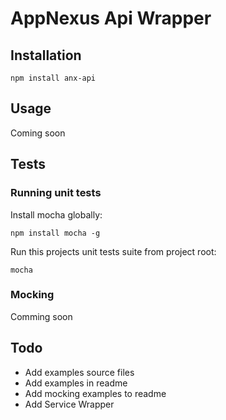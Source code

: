 # AppNexus Api Wrapper

## Installation

	npm install anx-api

## Usage

Coming soon

## Tests

### Running unit tests

Install mocha globally:

	npm install mocha -g

Run this projects unit tests suite from project root:

	mocha

### Mocking

Comming soon

## Todo

* Add examples source files
* Add examples in readme
* Add mocking examples to readme
* Add Service Wrapper

